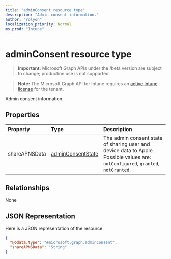 ```yaml
---
title: "adminConsent resource type"
description: "Admin consent information."
author: "rolyon"
localization_priority: Normal
ms.prod: "Intune"
---
```


# adminConsent resource type

> **Important:** Microsoft Graph APIs under the /beta version are subject to change; production use is not supported.

> **Note:** The Microsoft Graph API for Intune requires an [active Intune license](https://go.microsoft.com/fwlink/?linkid=839381) for the tenant.

Admin consent information.

## Properties
|Property|Type|Description|
|:---|:---|:---|
|shareAPNSData|[adminConsentState](../resources/intune-devices-adminconsentstate.md)|The admin consent state of sharing user and device data to Apple. Possible values are: `notConfigured`, `granted`, `notGranted`.|

## Relationships
None

## JSON Representation
Here is a JSON representation of the resource.
<!-- {
  "blockType": "resource",
  "@odata.type": "microsoft.graph.adminConsent"
}
-->
``` json
{
  "@odata.type": "#microsoft.graph.adminConsent",
  "shareAPNSData": "String"
}
```





